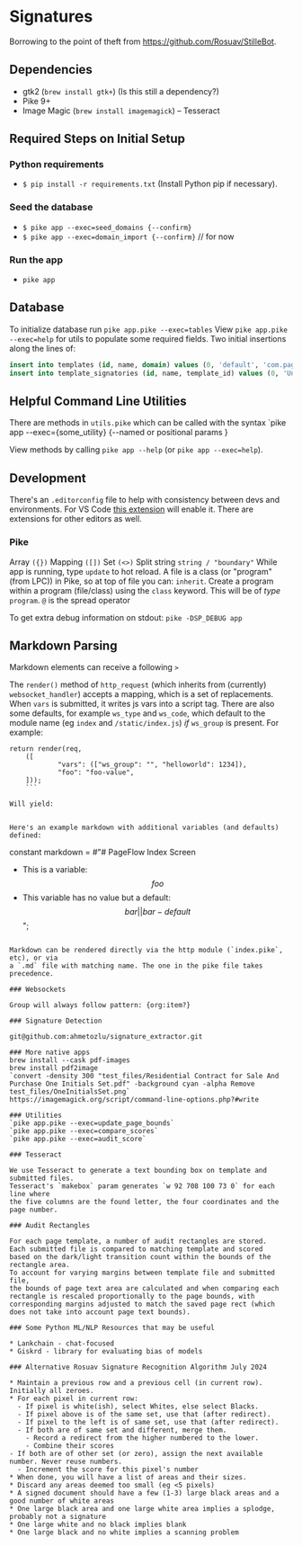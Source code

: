 # Signatures

Borrowing to the point of theft from https://github.com/Rosuav/StilleBot.

## Dependencies

- gtk2 (`brew install gtk+`)  (Is this still a dependency?)
- Pike 9+
- Image Magic (`brew install imagemagick`)
– Tesseract

## Required Steps on Initial Setup

### Python requirements
* `$ pip install -r requirements.txt` (Install Python pip if necessary).

### Seed the database
* `$ pike app --exec=seed_domains {--confirm}`
* `$ pike app --exec=domain_import {--confirm}` // for now

### Run the app
* `pike app`


## Database
To initialize database run `pike app.pike --exec=tables`
View `pike app.pike --exec=help` for utils to populate some required fields.
Two initial insertions along the lines of:
```sql
insert into templates (id, name, domain) values (0, 'default', 'com.pageflow.');
insert into template_signatories (id, name, template_id) values (0, 'Unspecified', 0)
```

## Helpful Command Line Utilities

There are methods in `utils.pike` which can be called with the syntax `pike app --exec={some_utility} {--named or positional params }

View methods by calling `pike app --help` (or `pike app --exec=help`).

## Development

There's an `.editorconfig` file to help with consistency between devs and environments.
For VS Code [this extension](https://marketplace.visualstudio.com/items?itemName=EditorConfig.EditorConfig) will enable it.
There are extensions for other editors as well.

### Pike

Array `({})`
Mapping `([])`
Set `(<>)`
Split string `string / "boundary"`
While app is running, type `update` to hot reload.
A file is a class (or "program" (from LPC)) in Pike, so at top of file you can: `inherit`.
Create a program within a program (file/class) using the `class` keyword. This will be of _type_ `program`.
`@` is the spread operator

To get extra debug information on stdout: `pike -DSP_DEBUG app`

## Markdown Parsing

Markdown elements can receive a following  `> `

The `render()` method of `http_request` (which inherits from (currently) `websocket_handler`) accepts
a mapping, which is a set of replacements.
When `vars` is submitted, it writes js vars into a script tag.
There are also some defaults, for example `ws_type` and `ws_code`, which
default to the module name (eg `index` and `/static/index.js`) _if_ `ws_group` is
present.
For example:
```
return render(req,
	([
			"vars": (["ws_group": "", "helloworld": 1234]),
			"foo": "foo-value",
	]));
	```

Will yield:
```
<script>let helloworld = 1234;
let ws_group = "";
let ws_type = "index";
let ws_code = "/static/index.js";
let ws_sync = null; import('/static/ws_sync.js?mtime=1711459399').then(m => ws_sync = m);</script>
```

Here's an example markdown with additional variables (and defaults) defined:

```
constant markdown = #"# PageFlow Index Screen

* This is a variable: $$foo$$
* This variable has no value but a default: $$bar||bar-default$$
";
```

Markdown can be rendered directly via the http module (`index.pike`, etc), or via
a `.md` file with matching name. The one in the pike file takes precedence.

### Websockets

Group will always follow pattern: {org:item?}

### Signature Detection

git@github.com:ahmetozlu/signature_extractor.git

### More native apps
brew install --cask pdf-images
brew install pdf2image
`convert -density 300 "test_files/Residential Contract for Sale And Purchase One Initials Set.pdf" -background cyan -alpha Remove test_files/OneInitialsSet.png`
https://imagemagick.org/script/command-line-options.php?#write

### Utilities
`pike app.pike --exec=update_page_bounds`
`pike app.pike --exec=compare_scores`
`pike app.pike --exec=audit_score`

### Tesseract

We use Tesseract to generate a text bounding box on template and submitted files.
Tesseract's `makebox` param generates `w 92 708 100 73 0` for each line where
the five columns are the found letter, the four coordinates and the page number.

### Audit Rectangles

For each page template, a number of audit rectangles are stored.
Each submitted file is compared to matching template and scored
based on the dark/light transition count within the bounds of the
rectangle area.
To account for varying margins between template file and submitted file,
the bounds of page text area are calculated and when comparing each
rectangle is rescaled proportionally to the page bounds, with
corresponding margins adjusted to match the saved page rect (which
does not take into account page text bounds).

### Some Python ML/NLP Resources that may be useful

* Lankchain - chat-focused
* Giskrd - library for evaluating bias of models

### Alternative Rosuav Signature Recognition Algorithm July 2024

* Maintain a previous row and a previous cell (in current row). Initially all zeroes.
* For each pixel in current row:
  - If pixel is white(ish), select Whites, else select Blacks.
  - If pixel above is of the same set, use that (after redirect).
  - If pixel to the left is of same set, use that (after redirect).
  - If both are of same set and different, merge them.
    - Record a redirect from the higher numbered to the lower.
    - Combine their scores
- If both are of other set (or zero), assign the next available number. Never reuse numbers.
  - Increment the score for this pixel's number
* When done, you will have a list of areas and their sizes.
* Discard any areas deemed too small (eg <5 pixels)
* A signed document should have a few (1-3) large black areas and a good number of white areas
* One large black area and one large white area implies a splodge, probably not a signature
* One large white and no black implies blank
* One large black and no white implies a scanning problem
